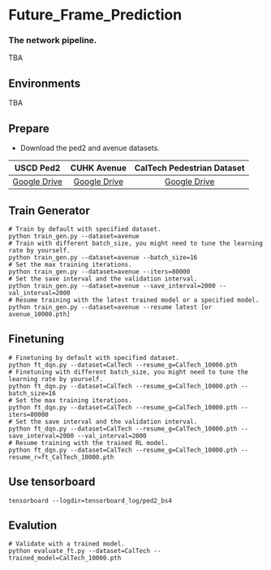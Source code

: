 # Future_Frame_Prediction


### The network pipeline.  
TBA

## Environments  
TBA 

## Prepare
- Download the ped2 and avenue datasets.  

|USCD Ped2                                                                           | CUHK Avenue                                                                        | CalTech Pedestrian Dataset                          |
|:----------------------------------------------------------------------------------:|:----------------------------------------------------------------------------------:| :--------------------------------------------------:|
|[Google Drive](https://drive.google.com/open?id=1PO5BCMHUnmyb4NRSBFu28squcDv5VWTR)  | [Google Drive](https://drive.google.com/open?id=1b1q0kuc88rD5qDf5FksMwcJ43js4opbe) | [Google Drive](https://drive.google.com/drive/folders/1IBlcJP8YsCaT81LwQ2YwQJac8bf1q8xF) |



## Train Generator
```Shell
# Train by default with specified dataset.
python train_gen.py --dataset=avenue
# Train with different batch_size, you might need to tune the learning rate by yourself.
python train_gen.py --dataset=avenue --batch_size=16
# Set the max training iterations.
python train_gen.py --dataset=avenue --iters=80000
# Set the save interval and the validation interval.
python train_gen.py --dataset=avenue --save_interval=2000 --val_interval=2000
# Resume training with the latest trained model or a specified model.
python train_gen.py --dataset=avenue --resume latest [or avenue_10000.pth]

```

## Finetuning
```Shell
# Finetuning by default with specified dataset.
python ft_dqn.py --dataset=CalTech --resume_g=CalTech_10000.pth
# Finetuning with different batch_size, you might need to tune the learning rate by yourself.
python ft_dqn.py --dataset=CalTech --resume_g=CalTech_10000.pth --batch_size=16
# Set the max training iterations.
python ft_dqn.py --dataset=CalTech --resume_g=CalTech_10000.pth --iters=80000
# Set the save interval and the validation interval.
python ft_dqn.py --dataset=CalTech --resume_g=CalTech_10000.pth --save_interval=2000 --val_interval=2000
# Resume training with the trained RL model.
python ft_dqn.py --dataset=CalTech --resume_g=CalTech_10000.pth --resume_r=ft_CalTech_10000.pth

```

## Use tensorboard
```Shell
tensorboard --logdir=tensorboard_log/ped2_bs4
```

## Evalution
```Shell
# Validate with a trained model.
python evaluate_ft.py --dataset=CalTech --trained_model=CalTech_10000.pth
```

